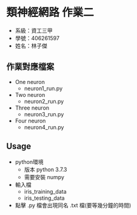 # 類神經網路 作業二
* 系級：資工三甲
* 學號：406261597
* 姓名：林子傑

## 作業對應檔案
* One neuron 
  * neuron1_run.py
* Two neuron
  * neuron2_run.py
* Three neuron 
  * neuron3_run.py
* Four neuron
  * neuron4_run.py

## Usage
* python環境
  * 版本 python 3.7.3
  * 需要安裝 numpy
* 輸入檔
  * iris_training_data
  * iris_testing_data
* 點擊 .py 檔會出現同名 .txt 檔(要等幾分鐘的時間)